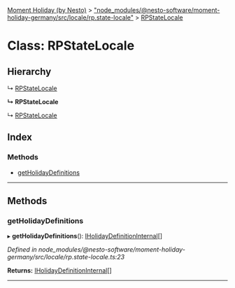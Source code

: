 [Moment Holiday (by Nesto)](../README.md) > ["node_modules/@nesto-software/moment-holiday-germany/src/locale/rp.state-locale"](../modules/_node_modules__nesto_software_moment_holiday_germany_src_locale_rp_state_locale_.md) > [RPStateLocale](../classes/_node_modules__nesto_software_moment_holiday_germany_src_locale_rp_state_locale_.rpstatelocale.md)

# Class: RPStateLocale

## Hierarchy

↳  [RPStateLocale](_node_modules__nesto_software_moment_holiday_germany_src_locale_rp_state_locale_.rpstatelocale.md)

**↳ RPStateLocale**

↳  [RPStateLocale](_node_modules__nesto_software_moment_holiday_germany_src_locale_rp_state_locale_.rpstatelocale.md)

## Index

### Methods

* [getHolidayDefinitions](_node_modules__nesto_software_moment_holiday_germany_src_locale_rp_state_locale_.rpstatelocale.md#getholidaydefinitions)

---

## Methods

<a id="getholidaydefinitions"></a>

###  getHolidayDefinitions

▸ **getHolidayDefinitions**(): [IHolidayDefinitionInternal](../interfaces/_node_modules__nesto_software_moment_holiday_core_src_holiday_definition_interface_.iholidaydefinitioninternal.md)[]

*Defined in node_modules/@nesto-software/moment-holiday-germany/src/locale/rp.state-locale.ts:23*

**Returns:** [IHolidayDefinitionInternal](../interfaces/_node_modules__nesto_software_moment_holiday_core_src_holiday_definition_interface_.iholidaydefinitioninternal.md)[]

___

